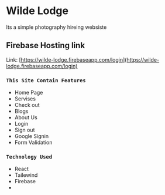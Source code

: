 # Wilde Lodge
Its a simple photography hireing websiste



## Firebase Hosting link

Link: [https://wilde-lodge.firebaseapp.com/login](https://wilde-lodge.firebaseapp.com/login)

### `This Site Contain Features`
* Home Page
* Servises
* Check out
* Blogs
* About Us
* Login
* Sign out
* Google Signin
* Form Validation

### `Technology Used`
* React
* Tailewind
* Firebase
* 
